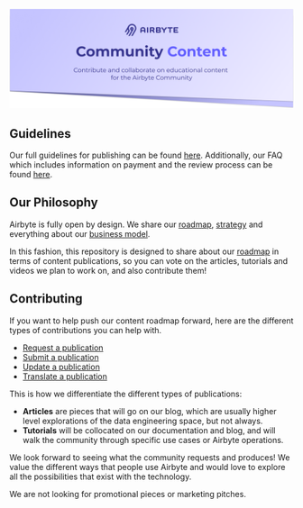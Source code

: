 ![](assets/github_header.png)

## Guidelines
Our full guidelines for publishing can be found [here](./GUIDELINES.md). Additionally, our FAQ which includes information on payment and the review process can be found [here](https://www.notion.so/Write-for-Airbyte-FAQ-de5c369a4973489cbad067205537038d).

## Our Philosophy
Airbyte is fully open by design. We share our [roadmap](https://github.com/airbytehq/airbyte/projects/1), [strategy](https://docs.airbyte.io/company-handbook/company-handbook/strategy) and everything about our [business model](https://docs.airbyte.io/company-handbook/company-handbook/business-model). 

In this fashion, this repository is designed to share about our [roadmap](https://github.com/airbytehq/community-content/projects/1) in terms of content publications, so you can vote on the articles, tutorials and videos we plan to work on, and also contribute them!

## Contributing
If you want to help push our content roadmap forward, here are the different types of contributions you can help with. 

* [Request a publication](https://github.com/airbytehq/community-content/issues/new?assignees=&labels=&template=request-a-publication.md&title=)
* [Submit a publication](https://github.com/airbytehq/community-content/issues/new?assignees=&labels=&template=submit-a-publication.md&title=)
* [Update a publication](https://github.com/airbytehq/community-content/issues/new?assignees=&labels=&template=update-a-publication.md&title=)
* [Translate a publication](https://github.com/airbytehq/community-content/issues/new?assignees=&labels=translation&template=translate-a-publication.md&title=)

This is how we differentiate the different types of publications:
* **Articles** are pieces that will go on our blog, which are usually higher level explorations of the data engineering space, but not always.
* **Tutorials** will be collocated on our documentation and blog, and will walk the community through specific use cases or Airbyte operations.

We look forward to seeing what the community requests and produces! We value the different ways that people use Airbyte and would love to explore all the possibilities that exist with the technology.

We are not looking for promotional pieces or marketing pitches. 
